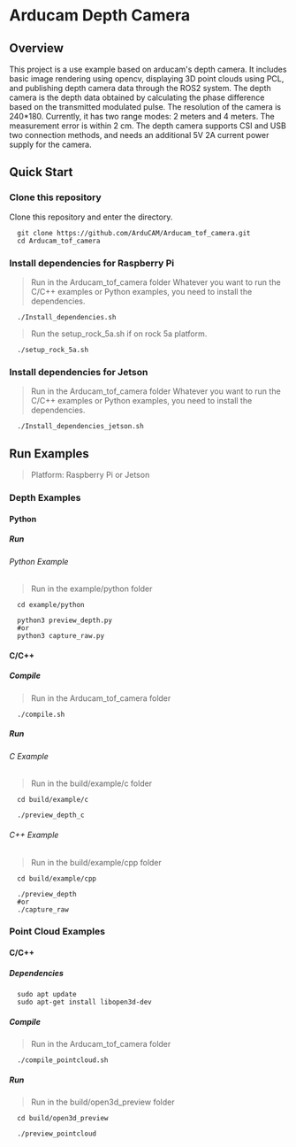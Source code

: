 # Arducam Depth Camera

## Overview

This project is a use example based on arducam's depth camera. It includes basic image rendering using opencv, displaying 3D point clouds using PCL, and publishing depth camera data through the ROS2 system.
The depth camera is the depth data obtained by calculating the phase difference based on the transmitted modulated pulse. The resolution of the camera is 240*180. Currently, it has two range modes: 2 meters and 4 meters. The measurement error is within 2 cm.
The depth camera supports CSI and USB two connection methods, and needs an additional 5V 2A current power supply for the camera.

## Quick Start

### Clone this repository

Clone this repository and enter the directory.

```shell
  git clone https://github.com/ArduCAM/Arducam_tof_camera.git
  cd Arducam_tof_camera
```

### Install dependencies for Raspberry Pi

> Run in the Arducam_tof_camera folder
> Whatever you want to run the C/C++ examples or Python examples, you need to install the dependencies.

```shell
  ./Install_dependencies.sh
```

> Run the setup_rock_5a.sh if on rock 5a platform.

```shell
  ./setup_rock_5a.sh
```

### Install dependencies for Jetson

> Run in the Arducam_tof_camera folder
> Whatever you want to run the C/C++ examples or Python examples, you need to install the dependencies.

```shell
  ./Install_dependencies_jetson.sh
```

## Run Examples

> Platform: Raspberry Pi or Jetson

### Depth Examples

#### Python

##### Run

###### Python Example

> Run in the example/python folder

```shell
  cd example/python
```

```shell
  python3 preview_depth.py
  #or
  python3 capture_raw.py
```

#### C/C++

##### Compile

> Run in the Arducam_tof_camera folder

```shell
  ./compile.sh
```

##### Run

###### C Example

> Run in the build/example/c folder

```shell
  cd build/example/c
```

```shell
  ./preview_depth_c
```

###### C++ Example

> Run in the build/example/cpp folder

```shell
  cd build/example/cpp
```

```shell
  ./preview_depth
  #or
  ./capture_raw
```

### Point Cloud Examples

<!-- #### Python -->

#### C/C++

##### Dependencies

```Shell
  sudo apt update
  sudo apt-get install libopen3d-dev 
```

##### Compile

> Run in the Arducam_tof_camera folder

```shell
  ./compile_pointcloud.sh
```

##### Run

> Run in the build/open3d_preview folder

```shell
  cd build/open3d_preview
```

```shell
  ./preview_pointcloud
```
